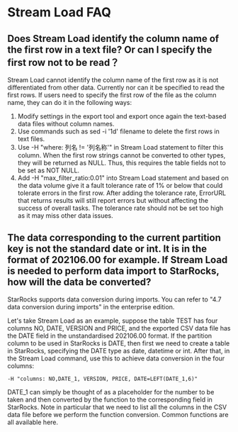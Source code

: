 # Stream Load FAQ

## Does Stream Load identify the column name of the first row in a text file? Or can I specify the first row not to be read？

Stream Load cannot identify the column name of the first row as it is not differentiated from other data. Currently nor can it be specified to read the first rows. If users need to specify the first row of the file as the column name, they can do it in the following ways:

1. Modify settings in the export tool and export once again the text-based data files without column names.
2. Use commands such as sed -i '1d' filename to delete the first rows in text files.
3. Use -H "where: 列名 != '列名称'" in Stream Load statement to filter this column. When the first row strings cannot be converted to other types, they will be returned as NULL. Thus, this requires the table fields not to be set as NOT NULL.
4. Add -H "max_filter_ratio:0.01" into Stream Load statement and based on the data volume give it a fault tolerance rate of 1% or below that could tolerate errors in the first row. After adding the tolerance rate, ErrorURL that returns results will still report errors but without affecting the success of overall tasks. The tolerance rate should not be set too high as it may miss other data issues.

## The data corresponding to the current partition key is not the standard date or int. It is in the format of 202106.00 for example. If Stream Load is needed to perform data import to StarRocks, how will the data be converted?

StarRocks supports data conversion during imports. You can refer to "4.7 data conversion during imports" in the enterprise edition.

Let's take Stream Load as an example, suppose the table TEST has four columns NO, DATE, VERSION and PRICE, and the exported CSV data file has the DATE field in the unstandardised 202106.00 format. If the partition column to be used in StarRocks is DATE, then first we need to create a table in StarRocks, specifying the DATE type as date, datetime or int. After that, in the Stream Load command, use this to achieve data conversion in the four columns:

```plain text
-H "columns: NO,DATE_1, VERSION, PRICE, DATE=LEFT(DATE_1,6)"
```

DATE_1 can simply be thought of as a placeholder for the number to be taken and then converted by the function to the corresponding field in StarRocks. Note in particular that we need to list all the columns in the CSV data file before we perform the function conversion. Common functions are all available here.
